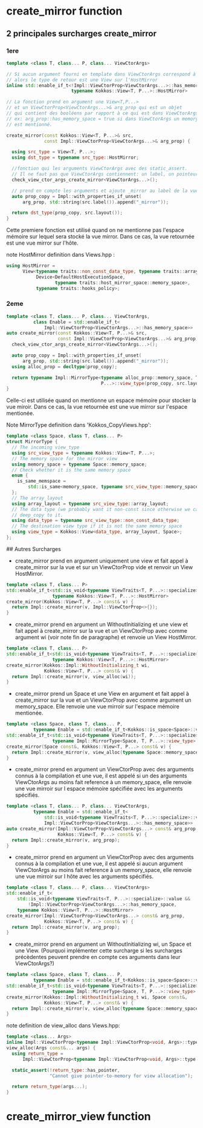 # create_mirror function

## 2 principales surcharges create_mirror

### 1ere 

```cpp
template <class T, class... P, class... ViewCtorArgs>

// Si aucun argument fourni en template dans ViewCtorArgs correspond à un memory space
// alors le type de retour est une View sur l'HostMirror 
inline std::enable_if_t<!Impl::ViewCtorProp<ViewCtorArgs...>::has_memory_space,
                        typename Kokkos::View<T, P...>::HostMirror> 

// La fonction prend en argument une View<T,P...> 
// et un ViewCtorProp<ViewCtorArgs...>& arg_prop qui est un objet
// qui contient des booléens par rapport à ce qui est dans ViewCtorArgs.
// ex: arg_prop::has_memory_space = true si dans ViewCtorArgs un memory_space
// est mentionné.

create_mirror(const Kokkos::View<T, P...>& src,
              const Impl::ViewCtorProp<ViewCtorArgs...>& arg_prop) {

  using src_type = View<T, P...>;
  using dst_type = typename src_type::HostMirror;

  //fonction qui les arguments ViewCtorArgs avec des static_assert.
  // Il ne faut pas que ViewCtorArgs contiennent: un label, un pointeur (ou qu'il "allow pading"?)
  check_view_ctor_args_create_mirror<ViewCtorArgs...>();

  // prend en compte les arguments et ajoute _mirror au label de la vue mirroir
  auto prop_copy = Impl::with_properties_if_unset(
      arg_prop, std::string(src.label()).append("_mirror"));

  return dst_type(prop_copy, src.layout());
}
```

Cette premiere fonction est utilisé quand on ne mentionne pas l'espace mémoire sur lequel sera stocké la vue mirror.
Dans ce cas, la vue retournée est une vue mirror sur l'hôte.


note HostMirror definition dans Views.hpp : 
```cpp 
using HostMirror =
      View<typename traits::non_const_data_type, typename traits::array_layout,
           Device<DefaultHostExecutionSpace,
                  typename traits::host_mirror_space::memory_space>,
           typename traits::hooks_policy>;
```

### 2eme

```cpp
template <class T, class... P, class... ViewCtorArgs,
          class Enable = std::enable_if_t<
              Impl::ViewCtorProp<ViewCtorArgs...>::has_memory_space>>
auto create_mirror(const Kokkos::View<T, P...>& src,
                   const Impl::ViewCtorProp<ViewCtorArgs...>& arg_prop) {
  check_view_ctor_args_create_mirror<ViewCtorArgs...>();

  auto prop_copy = Impl::with_properties_if_unset(
      arg_prop, std::string(src.label()).append("_mirror"));
  using alloc_prop = decltype(prop_copy);

  return typename Impl::MirrorType<typename alloc_prop::memory_space, T,
                                   P...>::view_type(prop_copy, src.layout());
}
```

Celle-ci est utilisée quand on mentionne un espace mémoire pour stocker la vue miroir. 
Dans ce cas, la vue retournée est une vue mirror sur l'espace mentionée.

Note MirrorType definition dans 'Kokkos_CopyViews.hpp':
```cpp
template <class Space, class T, class... P>
struct MirrorType {
  // The incoming view_type
  using src_view_type = typename Kokkos::View<T, P...>;
  // The memory space for the mirror view
  using memory_space = typename Space::memory_space;
  // Check whether it is the same memory space
  enum {
    is_same_memspace =
        std::is_same<memory_space, typename src_view_type::memory_space>::value
  };
  // The array_layout
  using array_layout = typename src_view_type::array_layout;
  // The data type (we probably want it non-const since otherwise we can't even
  // deep_copy to it.
  using data_type = typename src_view_type::non_const_data_type;
  // The destination view type if it is not the same memory space
  using view_type = Kokkos::View<data_type, array_layout, Space>;
};
```

## Autres Surcharges

+ create_mirror prend en argument uniquement une view et fait appel à create_mirror sur la vue et sur un ViewCtorProp vide et renvoir un View HostMirror.

```cpp
template <class T, class... P>
std::enable_if_t<std::is_void<typename ViewTraits<T, P...>::specialize>::value,
                 typename Kokkos::View<T, P...>::HostMirror>
create_mirror(Kokkos::View<T, P...> const& v) {
  return Impl::create_mirror(v, Impl::ViewCtorProp<>{});
}
```

+ create_mirror prend en argument un WithoutInitializing et une view et fait appel à create_mirror sur la vue et un ViewCtorProp avec comme argument wi (voir note fin de paragraphe) et renvoie un View HostMirror.

```cpp
template <class T, class... P>
std::enable_if_t<std::is_void<typename ViewTraits<T, P...>::specialize>::value,
                 typename Kokkos::View<T, P...>::HostMirror>
create_mirror(Kokkos::Impl::WithoutInitializing_t wi,
              Kokkos::View<T, P...> const& v) {
  return Impl::create_mirror(v, view_alloc(wi));
}
```

+ create_mirror prend un Space et une View en argument et fait appel à create_mirror sur la vue et un ViewCtorProp avec comme argument un memory_space. Elle renvoie une vue mirroir sur 
l'espace mémoire mentionée.

```cpp
template <class Space, class T, class... P,
          typename Enable = std::enable_if_t<Kokkos::is_space<Space>::value>>
std::enable_if_t<std::is_void<typename ViewTraits<T, P...>::specialize>::value,
                 typename Impl::MirrorType<Space, T, P...>::view_type>
create_mirror(Space const&, Kokkos::View<T, P...> const& v) {
  return Impl::create_mirror(v, view_alloc(typename Space::memory_space{}));
}
```

+ create_mirror prend en argument un ViewCtorProp avec des arguments connus à la compilation et une vue, il est appelé si un des arguments ViewCtorArgs au moins fait reference à un memory_space, elle renvoie une vue mirroir sur l espace mémoire spécifiée avec les arguments spécifiés.

```cpp
template <class T, class... P, class... ViewCtorArgs,
          typename Enable = std::enable_if_t<
              std::is_void<typename ViewTraits<T, P...>::specialize>::value &&
              Impl::ViewCtorProp<ViewCtorArgs...>::has_memory_space>>
auto create_mirror(Impl::ViewCtorProp<ViewCtorArgs...> const& arg_prop,
                   Kokkos::View<T, P...> const& v) {
  return Impl::create_mirror(v, arg_prop);
}
```

+ create_mirror prend en argument un ViewCtorProp avec des arguments connus à la compilation et une vue, il est appelé si aucun argument ViewCtorArgs au moins fait reference à un memory_space, elle renvoie une vue mirroir sur l hôte avec les arguments spécifiés.

```cpp
template <class T, class... P, class... ViewCtorArgs>
std::enable_if_t<
    std::is_void<typename ViewTraits<T, P...>::specialize>::value &&
        !Impl::ViewCtorProp<ViewCtorArgs...>::has_memory_space,
    typename Kokkos::View<T, P...>::HostMirror>
create_mirror(Impl::ViewCtorProp<ViewCtorArgs...> const& arg_prop,
              Kokkos::View<T, P...> const& v) {
  return Impl::create_mirror(v, arg_prop);
}
```

+ create_mirror prend en argument un WithoutInitializing wi, un Space et une View. 
(Pourquoi implémenter cette surcharge si les surcharges précèdentes peuvent prendre en compte ces arguments dans leur ViewCtorArgs?)

```cpp
template <class Space, class T, class... P,
          typename Enable = std::enable_if_t<Kokkos::is_space<Space>::value>>
std::enable_if_t<std::is_void<typename ViewTraits<T, P...>::specialize>::value,
                 typename Impl::MirrorType<Space, T, P...>::view_type>
create_mirror(Kokkos::Impl::WithoutInitializing_t wi, Space const&,
              Kokkos::View<T, P...> const& v) {
  return Impl::create_mirror(v, view_alloc(typename Space::memory_space{}, wi));
}
```

note definition de view_alloc dans Views.hpp: 
```cpp
template <class... Args>
inline Impl::ViewCtorProp<typename Impl::ViewCtorProp<void, Args>::type...>
view_alloc(Args const&... args) {
  using return_type =
      Impl::ViewCtorProp<typename Impl::ViewCtorProp<void, Args>::type...>;

  static_assert(!return_type::has_pointer,
                "Cannot give pointer-to-memory for view allocation");

  return return_type(args...);
}
```

# create_mirror_view function 

